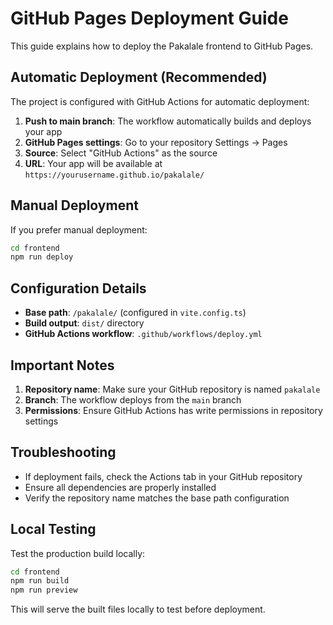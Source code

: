 # GitHub Pages Deployment Guide

This guide explains how to deploy the Pakalale frontend to GitHub Pages.

## Automatic Deployment (Recommended)

The project is configured with GitHub Actions for automatic deployment:

1. **Push to main branch**: The workflow automatically builds and deploys your app
2. **GitHub Pages settings**: Go to your repository Settings → Pages
3. **Source**: Select "GitHub Actions" as the source
4. **URL**: Your app will be available at `https://yourusername.github.io/pakalale/`

## Manual Deployment

If you prefer manual deployment:

```bash
cd frontend
npm run deploy
```

## Configuration Details

- **Base path**: `/pakalale/` (configured in `vite.config.ts`)
- **Build output**: `dist/` directory
- **GitHub Actions workflow**: `.github/workflows/deploy.yml`

## Important Notes

1. **Repository name**: Make sure your GitHub repository is named `pakalale`
2. **Branch**: The workflow deploys from the `main` branch
3. **Permissions**: Ensure GitHub Actions has write permissions in repository settings

## Troubleshooting

- If deployment fails, check the Actions tab in your GitHub repository
- Ensure all dependencies are properly installed
- Verify the repository name matches the base path configuration

## Local Testing

Test the production build locally:

```bash
cd frontend
npm run build
npm run preview
```

This will serve the built files locally to test before deployment.
